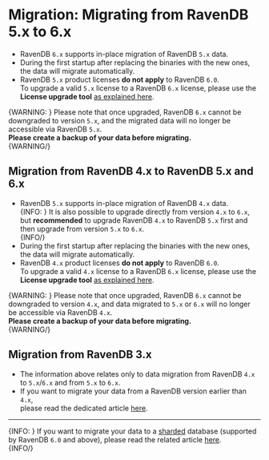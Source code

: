 # Migration: Migrating from RavenDB 5.x to 6.x

* RavenDB `6.x` supports in-place migration of RavenDB `5.x` data.  
* During the first startup after replacing the binaries with the new ones, 
  the data will migrate automatically.  
* RavenDB `5.x` product licenses **do not apply** to RavenDB `6.0`.  
  To upgrade a valid `5.x` license to a RavenDB `6.x` license, please 
  use the **License upgrade tool** [as explained here](../../start/licensing/replace-license#upgrade-a-license-key-for-ravendb-6.x).  

{WARNING: }
Please note that once upgraded, RavenDB `6.x` cannot be downgraded to 
version `5.x`, and the migrated data will no longer be accessible via 
RavenDB `5.x`.  
**Please create a backup of your data before migrating.**  
{WARNING/}

## Migration from RavenDB 4.x to RavenDB 5.x and 6.x

* RavenDB `5.x` supports in-place migration of RavenDB `4.x` data.  
  {INFO: }
  It is also possible to upgrade directly from version `4.x` to `6.x`, 
  but **recommended** to upgrade RavenDB `4.x` to RavenDB `5.x` first 
  and then upgrade from version `5.x` to `6.x`.  
  {INFO/}
* During the first startup after replacing the binaries with the 
  new ones, the data will migrate automatically.  
* RavenDB `4.x` product licenses **do not apply** to RavenDB `6.0`.  
  To upgrade a valid `4.x` license to a RavenDB `6.x` license, please use 
  the **License upgrade tool** [as explained here](../../start/licensing/replace-license#upgrade-a-license-key-for-ravendb-6.x).  

{WARNING: }
Please note that once upgraded, RavenDB `6.x` cannot be downgraded to 
version `4.x`, and data migrated to `5.x` or `6.x` will no longer be 
accessible via RavenDB `4.x`.  
**Please create a backup of your data before migrating.**  
{WARNING/}

## Migration from RavenDB 3.x

* The information above relates only to data migration from RavenDB `4.x` to 
  `5.x`/`6.x` and from `5.x` to `6.x`.  
* If you want to migrate your data from a RavenDB version earlier than `4.x`,  
  please read the dedicated article 
  [here](https://ravendb.net/docs/article-page/4.2/csharp/migration/server/data-migration).  

---

{INFO: }
If you want to migrate your data to a [sharded](../../sharding/overview) 
database (supported by RavenDB `6.0` and above), please read the related 
article [here](../../sharding/migration).  
{INFO/}
